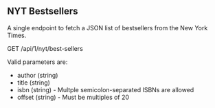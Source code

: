 ## NYT Bestsellers

A single endpoint to fetch a JSON list of bestsellers from the New York Times.

GET /api/1/nyt/best-sellers

Valid parameters are:

- author (string)
- title (string)
- isbn (string) - Multple semicolon-separated ISBNs are allowed
- offset (string) - Must be multiples of 20
